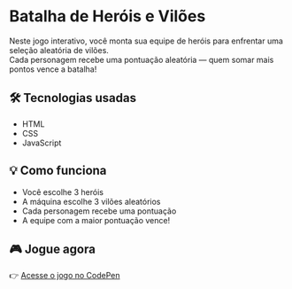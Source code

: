 # Batalha de Heróis e Vilões 

Neste jogo interativo, você monta sua equipe de heróis para enfrentar uma seleção aleatória de vilões.  
Cada personagem recebe uma pontuação aleatória — quem somar mais pontos vence a batalha!

## 🛠 Tecnologias usadas
- HTML
- CSS
- JavaScript

## 💡 Como funciona
- Você escolhe 3 heróis
- A máquina escolhe 3 vilões aleatórios
- Cada personagem recebe uma pontuação
- A equipe com a maior pontuação vence!

## 🎮 Jogue agora
👉 [Acesse o jogo no CodePen](https://codepen.io/eduardapeliceri/pen/gbOqvbW)
